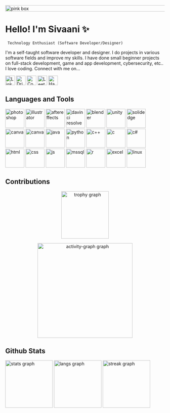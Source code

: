 
<img width="1200" height = "20" alt="pink box" src="https://github.com/user-attachments/assets/b7695a6e-bfb6-454c-b897-55647a77be54">
<h1 align = "left">Hello! I'm Sivaani ✨ </h1>
<p>


<code> Technology Enthusiast (Software Developer/Designer) </code>

<p> I'm a self-taught software developer and designer. I do projects in various software fields and improve my skills. I have done small beginner projects on full-stack development, game and app development, cybersecurity, etc.. I love coding. Connect with me on...
  
</p>
<div align="left">
  <a href="https://www.linkedin.com/in/sivaani-janaswamy-2b2a32291/"><img src="https://img.shields.io/static/v1?message=LinkedIn&logo=linkedin&label=&color=0077B5&logoColor=white&labelColor=&style=for-the-badge" height="30" alt="LinkedIn logo" /></a>
  <a href="https://dribbble.com/SivaaniJ"><img src="https://img.shields.io/static/v1?message=Dribbble&logo=dribbble&label=&color=FD89D8&logoColor=white&labelColor=&style=for-the-badge" height="30" alt="Dribbble logo" /></a>
  <a href="https://codepen.io/Sivaani-Janaswamy"><img src="https://img.shields.io/static/v1?message=CodePen&logo=codepen&label=&color=D0FD89&logoColor=white&labelColor=&style=for-the-badge" height="30" alt="CodePen logo" /></a>
  <a href="https://leetcode.com/u/Sivaani_Janaswamy/"><img src="https://img.shields.io/static/v1?message=LeetCode&logo=leetcode&label=&color=FF7C09&logoColor=white&labelColor=&style=for-the-badge" height="30" alt="LeetCode logo" /></a>
  <a href="https://www.hackerearth.com/@Sivaani_Janaswamy/"><img src="https://img.shields.io/static/v1?message=HackerEarth&logo=hackerearth&label=&color=243c55&logoColor=white&labelColor=&style=for-the-badge" height="30" alt="HackerEarth logo" /></a>
</div>


<p align = "left">
<h2 align="left">Languages and Tools </h2>
<!--photoshop-->
<img src="https://github.com/user-attachments/assets/398af856-faaa-4f3d-b956-47ca8b866021" alt="photoshop" width="60" height="60"/>
<!--illustrator-->
<img src="https://github.com/user-attachments/assets/f251f53f-c52d-49b4-b935-f0d4e7317105" alt="illustrator" width="60" height="60"/> 
<!--aftereffects-->
<img src="https://github.com/user-attachments/assets/565736ff-6990-42a9-a037-90be7ca9c3cd" alt="aftereffects" width="60" height="60"/> 
<!--davinci resolve-->
<img src="https://github.com/user-attachments/assets/20dc902e-2fe6-42a6-b2cd-910fb5174183" alt="davinci resolve" width="60" height="60"/> 
<!--blender-->
<img src="https://github.com/user-attachments/assets/df9c56cc-2706-43b3-9cbf-87753db7d1c8" alt="blender" width="60" height="60"/>
<!--unity-->
<img src="https://github.com/user-attachments/assets/d9ba0add-90c1-4dba-b6ae-d52ed9b41038" alt="unity" width="60" height="60"/>
<!--solidedge-->
<img src="https://github.com/user-attachments/assets/d09b626d-6e1a-4484-9ea7-a260c21b89e6" alt="solidedge" width="60" height="60"/>
<!--canva-->
<img src="https://github.com/user-attachments/assets/7de01e9b-ba97-4b4a-8742-77720085b5fe" alt="canva" width="60" height="60"/>
<!--figma-->
<img src="https://github.com/user-attachments/assets/72c62731-536e-4309-a715-dcccc8ed8e54" alt="canva" width="60" height="60"/>
<!--java-->
<img src="https://github.com/user-attachments/assets/57ba6e64-23ae-42bf-a846-68cbf64af163" alt="java" width="60" height="60"/>
<!--python-->
<img src="https://github.com/user-attachments/assets/c2d575e1-63dd-451f-965c-51807f5f2503" alt="python" width="60" height="60"/>
<!--C,C++,C#-->
<img src="https://github.com/user-attachments/assets/abc29962-8525-4099-87c2-d4542d6e7224" alt="c++" width="60" height="60"/>
<img src="https://github.com/user-attachments/assets/d6381fa4-5f5d-42db-9282-5abca5d9a593" alt="c" width="60" height="60"/>
<img src="https://github.com/user-attachments/assets/2e5db841-6642-4c07-8926-dab9ce79448e" alt="c#" width="60" height="60"/>
<!--html-->
<img src="https://github.com/user-attachments/assets/8cb377cb-fb44-4428-93e7-59916f3e9e79" alt="html" width="60" height="60"/>
<!--css-->
<img src="https://github.com/user-attachments/assets/586909c8-e498-454d-b097-218518736bca" alt="css" width="60" height="60"/>
<!--javascript-->
<img src="https://github.com/user-attachments/assets/99bd64b8-0669-43ba-a9ca-5d96c3a13511" alt="js" width="60" height="60"/>
<!--mssql-->
<img src="https://github.com/user-attachments/assets/32847a85-cbf6-40d1-bb9c-28e6a53a63a7" alt="mssql" width="60" height="60"/>
<!--r-->
<img src="https://github.com/user-attachments/assets/3b353547-559f-4af1-b83c-8df894cf5d9a" alt="r" width="60" height="60"/>
<!--excel-->
<img src="https://github.com/user-attachments/assets/927b47a2-633c-40c2-8ca1-ec1e74e21855" alt="excel" width="60" height="60"/>
<!--linux-->
<img src="https://github.com/user-attachments/assets/4e1eaae7-5de8-4469-8dbb-916a3bbbc50d" alt="linux" width="60" height="60"/>
  
</p>

<p>
<h2 align = "left"> Contributions </h2>
 <p align = "center"><img  src="https://github-profile-trophy.vercel.app?username=Sivaani-Janaswamy&theme=dracula&column=5&row=1&margin-w=8&margin-h=8&no-bg=false&no-frame=false&order=4" height="150" alt="trophy graph" /> </p>
  
<p align = "center"> <img src="https://github-readme-activity-graph.vercel.app/graph?username=Sivaani-Janaswamy&radius=16&theme=dracula&area=true&order=2" height="300" alt="activity-graph graph" /> </p>
 
</p>

<h2>Github Stats</h2>
<div align="left">
  <img src="https://github-readme-stats.vercel.app/api?username=Sivaani-Janaswamy&hide_title=false&hide_rank=false&show_icons=true&include_all_commits=true&count_private=true&disable_animations=false&theme=dracula&locale=en&hide_border=false&order=1" height="150" alt="stats graph"/>  
  <img src="https://github-readme-stats.vercel.app/api/top-langs/?username=Sivaani-Janaswamy&layout=compact&theme=dracula" height="150" alt="langs graph"/>  
  <img src="https://streak-stats.demolab.com?user=Sivaani-Janaswamy&locale=en&mode=daily&theme=dracula&hide_border=false&border_radius=10&order=3" height="150" alt="streak graph"/>
</div>



















